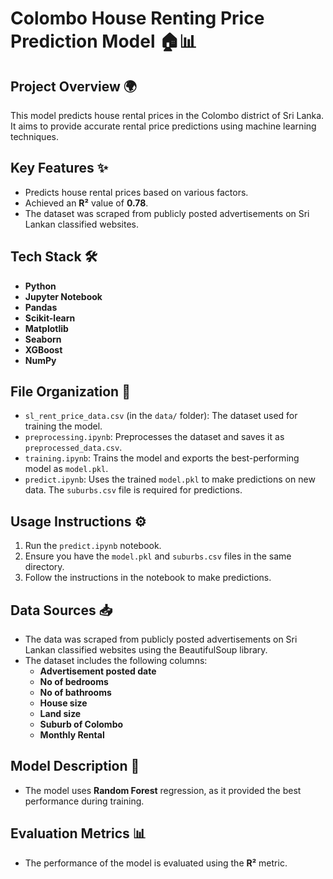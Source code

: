 # Colombo House Renting Price Prediction Model 🏠📊

## Project Overview 🌍
This model predicts house rental prices in the Colombo district of Sri Lanka. It aims to provide accurate rental price predictions using machine learning techniques.

## Key Features ✨
- Predicts house rental prices based on various factors.
- Achieved an **R²** value of **0.78**.
- The dataset was scraped from publicly posted advertisements on Sri Lankan classified websites.

## Tech Stack 🛠️
- **Python**
- **Jupyter Notebook**
- **Pandas**
- **Scikit-learn**
- **Matplotlib**
- **Seaborn**
- **XGBoost**
- **NumPy**

## File Organization 📂
- `sl_rent_price_data.csv` (in the `data/` folder): The dataset used for training the model.
- `preprocessing.ipynb`: Preprocesses the dataset and saves it as `preprocessed_data.csv`.
- `training.ipynb`: Trains the model and exports the best-performing model as `model.pkl`.
- `predict.ipynb`: Uses the trained `model.pkl` to make predictions on new data. The `suburbs.csv` file is required for predictions.

## Usage Instructions ⚙️
1. Run the `predict.ipynb` notebook.
2. Ensure you have the `model.pkl` and `suburbs.csv` files in the same directory.
3. Follow the instructions in the notebook to make predictions.

## Data Sources 📥
- The data was scraped from publicly posted advertisements on Sri Lankan classified websites using the BeautifulSoup library.
- The dataset includes the following columns:
  - **Advertisement posted date**
  - **No of bedrooms**
  - **No of bathrooms**
  - **House size**
  - **Land size**
  - **Suburb of Colombo**
  - **Monthly Rental**

## Model Description 🤖
- The model uses **Random Forest** regression, as it provided the best performance during training.

## Evaluation Metrics 📊
- The performance of the model is evaluated using the **R²** metric.
